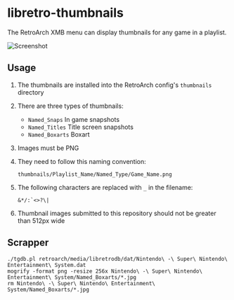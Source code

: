 # libretro-thumbnails

The RetroArch XMB menu can display thumbnails for any game in a playlist.

![Screenshot](http://www.lakka.tv/doc/images/thumbnails.png)

## Usage

1. The thumbnails are installed into the RetroArch config's `thumbnails` directory

2. There are three types of thumbnails:
    - `Named_Snaps` In game snapshots
    - `Named_Titles` Title screen snapshots
    - `Named_Boxarts` Boxart

3. Images must be PNG

4. They need to follow this naming convention:
    ```
    thumbnails/Playlist_Name/Named_Type/Game_Name.png
    ```

5. The following characters are replaced with `_` in the filename:
    ```
    &*/:`<>?\|
    ```
6. Thumbnail images submitted to this repository should not be greater than 512px wide

## Scrapper

    ./tgdb.pl retroarch/media/libretrodb/dat/Nintendo\ -\ Super\ Nintendo\ Entertainment\ System.dat  
    mogrify -format png -resize 256x Nintendo\ -\ Super\ Nintendo\ Entertainment\ System/Named_Boxarts/*.jpg
    rm Nintendo\ -\ Super\ Nintendo\ Entertainment\ System/Named_Boxarts/*.jpg
